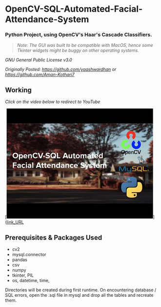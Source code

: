 # OpenCV-SQL-Automated-Facial-Attendance-System
### Python Project, using OpenCV's Haar's Cascade Classifiers.
>*Note: The GUI was built to be compatible with MacOS, hence some Tkinter widgets might be buggy on other operating systems.*

*GNU General Public License v3.0*

*Originally Posted: https://github.com/yaashwardhan or https://github.com/Aman-Kothari7*


## Working

*Click on the video below to redirect to YouTube*

[![Click Here](thumbnail.jpg)]([link_URL](https://www.youtube.com/watch?v=6sbRPX86hQ4)


## Prerequisites & Packages Used

- cv2
- mysql.connector
- pandas
- csv
- numpy
- tkinter, PIL
- os, datetime, time, 

Directories will be created during first runtime. 
On encountering database / SQL errors, open the .sql file in mysql and drop all the tables and recreate them.
